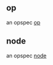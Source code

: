 ## op

an opspec [op](https://opspec.io/0.1.6/ops.html)

## node

an opspec [node](https://opspec.io/0.1.6/nodes.html)